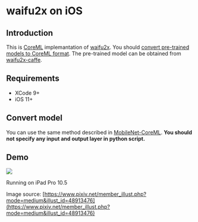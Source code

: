 # waifu2x on iOS

## Introduction
This is [CoreML](https://developer.apple.com/documentation/coreml) implemantation of [waifu2x](https://github.com/nagadomi/waifu2x). You should [convert pre-trained models to CoreML format](https://developer.apple.com/documentation/coreml/converting_trained_models_to_core_ml). The pre-trained model can be obtained from [waifu2x-caffe](https://github.com/lltcggie/waifu2x-caffe).

## Requirements
 - XCode 9+
 - iOS 11+
 
## Convert model
You can use the same method described in [MobileNet-CoreML](https://github.com/hollance/MobileNet-CoreML). **You should not specify any input and output layer in python script.**

## Demo
![](demo.png)

Running on iPad Pro 10.5

Image source: [https://www.pixiv.net/member_illust.php?mode=medium&illust_id=48913476](https://www.pixiv.net/member_illust.php?mode=medium&illust_id=48913476)
